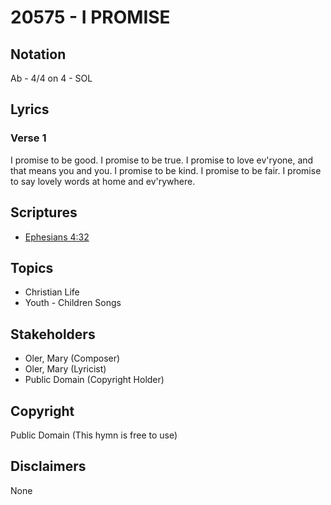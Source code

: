 # 20575 - I PROMISE

## Notation

Ab - 4/4 on 4 - SOL

## Lyrics

### Verse 1

I promise to be good. I promise to be true. I promise to love ev'ryone, and that means you and you. I promise to be kind. I promise to be fair. I promise to say lovely words at home and ev'rywhere.


## Scriptures

- [Ephesians 4:32](https://www.biblegateway.com/passage/?search=Ephesians%204%3A32)

## Topics

- Christian Life
- Youth - Children Songs

## Stakeholders

- Oler, Mary (Composer)
- Oler, Mary (Lyricist)
- Public Domain (Copyright Holder)

## Copyright

Public Domain
(This hymn is free to use)

## Disclaimers

None

